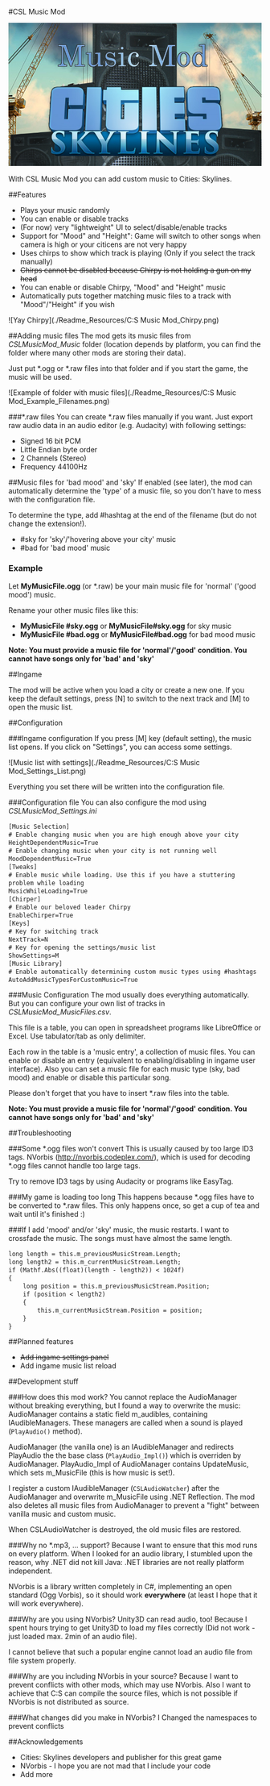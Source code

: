 #CSL Music Mod

![Logo](./Readme_Resources/Logo_800.png)

With CSL Music Mod you can add custom music to Cities: Skylines.

##Features
- Plays your music randomly
- You can enable or disable tracks
- (For now) very "lightweight" UI to select/disable/enable tracks
- Support for "Mood" and "Height": Game will switch to other songs when camera is high or your citicens are not very happy
- Uses chirps to show which track is playing (Only if you select the track manually)
- ~~Chirps cannot be disabled because Chirpy is not holding a gun on my head~~
- You can enable or disable Chirpy, "Mood" and "Height" music
- Automatically puts together matching music files to a track with "Mood"/"Height" if you wish

![Yay Chirpy](./Readme_Resources/C:S Music Mod_Chirpy.png)

##Adding music files
The mod gets its music files from _CSLMusicMod_Music_ folder (location depends by platform, you can find the folder where many other mods are storing their data).

Just put \*.ogg or \*.raw files into that folder and if you start the game, the music will be used.

![Example of folder with music files](./Readme_Resources/C:S Music Mod_Example_Filenames.png)

###\*.raw files
You can create \*.raw files manually if you want. Just export raw audio data in an audio editor (e.g. Audacity) with following settings:
* Signed 16 bit PCM
* Little Endian byte order
* 2 Channels (Stereo)
* Frequency 44100Hz

##Music files for 'bad mood' and 'sky'
If enabled (see later), the mod can automatically determine the 'type' of a music file, so you don't have to mess with the configuration file.

To determine the type, add #hashtag at the end of the filename (but do not change the extension!).

- \#sky for 'sky'/'hovering above your city' music
- \#bad for 'bad mood' music
 
### Example
Let **MyMusicFile.ogg** (or \*.raw) be your main music file for 'normal' ('good mood') music.

Rename your other music files like this:

- **MyMusicFile #sky.ogg** or **MyMusicFile#sky.ogg** for sky music
- **MyMusicFile #bad.ogg** or **MyMusicFile#bad.ogg** for bad mood music
 

__Note: You must provide a music file for 'normal'/'good' condition. You cannot have songs only for 'bad' and 'sky'__

##Ingame

The mod will be active when you load a city or create a new one. If you keep the default settings, press [N] to switch to the next track and [M] to open the music list.

##Configuration

###Ingame configuration
If you press [M] key (default setting), the music list opens. If you click on "Settings", you can access some settings.

![Music list with settings](./Readme_Resources/C:S Music Mod_Settings_List.png)

Everything you set there will be written into the configuration file.

###Configuration file
You can also configure the mod using *CSLMusicMod_Settings.ini* 

```
[Music Selection]
# Enable changing music when you are high enough above your city
HeightDependentMusic=True
# Enable changing music when your city is not running well
MoodDependentMusic=True
[Tweaks]
# Enable music while loading. Use this if you have a stuttering problem while loading
MusicWhileLoading=True
[Chirper]
# Enable our beloved leader Chirpy
EnableChirper=True
[Keys]
# Key for switching track
NextTrack=N
# Key for opening the settings/music list
ShowSettings=M
[Music Library]
# Enable automatically determining custom music types using #hashtags
AutoAddMusicTypesForCustomMusic=True
```

###Music Configuration
The mod usually does everything automatically. But you can configure your own list of tracks in *CSLMusicMod_MusicFiles.csv*.

This file is a table, you can open in spreadsheet programs like LibreOffice or Excel. Use tabulator/tab as only delimiter.

Each row in the table is a 'music entry', a collection of music files. You can enable or disable an entry (equivalent to enabling/disabling in ingame user interface). Also you can set a music file for each music type (sky, bad mood) and enable or disable this particular song.

Please don't forget that you have to insert \*.raw files into the table. 

__Note: You must provide a music file for 'normal'/'good' condition. You cannot have songs only for 'bad' and 'sky'__

##Troubleshooting

###Some \*.ogg files won't convert
This is usually caused by too large ID3 tags. NVorbis (http://nvorbis.codeplex.com/), which is used for decoding \*.ogg files cannot handle too large tags.

Try to remove ID3 tags by using Audacity or programs like EasyTag.

###My game is loading too long
This happens because \*.ogg files have to be converted to \*.raw files. This only happens once, so get a cup of tea and wait until it's finished :)

###If I add 'mood' and/or 'sky' music, the music restarts. I want to crossfade the music.
The songs must have almost the same length.

```
long length = this.m_previousMusicStream.Length;
long length2 = this.m_currentMusicStream.Length;
if (Mathf.Abs((float)(length - length2)) < 1024f)
{
    long position = this.m_previousMusicStream.Position;
    if (position < length2)
    {
        this.m_currentMusicStream.Position = position;
    }
}
```

##Planned features

- ~~Add ingame settings panel~~
- Add ingame music list reload

##Development stuff

###How does this mod work?
You cannot replace the AudioManager without breaking everything, but I found a way to overwrite the music:
AudioManager contains a static field m_audibles, containing IAudibleManagers. These managers are called when a sound is played (```PlayAudio()``` method).

AudioManager (the vanilla one) is an IAudibleManager and redirects PlayAudio the the base class (```PlayAudio_Impl()```) which is overriden by AudioManager. PlayAudio_Impl of AudioManager contains UpdateMusic, which sets m_MusicFile (this is how music is set!).

I register a custom IAudibleManager (```CSLAudioWatcher```) after the AudioManager and overwrite m_MusicFile using .NET Reflection.
The mod also deletes all music files from AudioManager to prevent a "fight" between vanilla music and custom music.

When CSLAudioWatcher is destroyed, the old music files are restored.

###Why no \*.mp3, ... support?
Because I want to ensure that this mod runs on every platform. When I looked for an audio library, I stumbled upon the reason, why .NET did not kill Java: .NET libraries are not really platform independent.

NVorbis is a library written completely in C#, implementing an open standard (Ogg Vorbis), so it should work **everywhere** (at least I hope that it will work everywhere).

###Why are you using NVorbis? Unity3D can read audio, too!
Because I spent hours trying to get Unity3D to load my files correctly (Did not work - just loaded max. 2min of an audio file).

I cannot believe that such a popular engine cannot load an audio file from file system properly.

###Why are you including NVorbis in your source?
Because I want to prevent conflicts with other mods, which may use NVorbis. Also I want to achieve that C:S can compile the source files, which is not possible if NVorbis is not distributed as source.

###What changes did you make in NVorbis?
I Changed the namespaces to prevent conflicts

##Acknowledgements

- Cities: Skylines developers and publisher for this great game
- NVorbis \- I hope you are not mad that I include your code
- Add more

 
